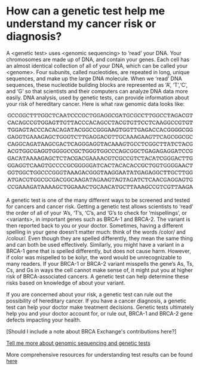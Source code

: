 # How can a genetic test help me understand my cancer risk or diagnosis?

A &lt;genetic test&gt; uses &lt;genomic sequencing&gt; to ‘read’ your DNA. Your chromosomes are made up of DNA, and contain your genes. Each cell has an almost identical collection of all of your DNA, which can be called your &lt;genome&gt;. Four subunits, called nucleotides, are repeated in long, unique sequences, and make up the large DNA molecule. When we ‘read’ DNA sequences, these nucleotide building blocks are represented as ‘A’, ‘T’,‘C’, and ‘G’ so that scientists and their computers can analyze DNA data more easily. DNA analysis, used by genetic tests, can provide information about your risk of hereditary cancer. Here is what raw genomic data looks like:

![](../.gitbook/assets/fastqscreenshot.png)

A genetic test is one of the many different ways to be screened and tested for cancers and cancer risk. Getting a genetic test allows scientists to ‘read’ the order of all of your ‘A’s, ‘T’s, ‘C’s, and ‘G’s to check for ‘mispellings’, or &lt;variants&gt;, in important genes such as BRCA-1 and BRCA-2. The variant is then reported back to you or your doctor. Sometimes, having a different spelling in your gene doesn’t matter much: think of the words /color/ and /colour/. Even though they are spelled differently, they mean the same thing and can both be used effectively. Similarly, you might have a variant in a BRCA-1 gene that is spelled differently, but does not cause harm. However, if color was mispelled to be kolyr, the word would be unrecognizable to many readers. If your BRCA-1 or BRCA-2 variant misspells the gene’s As, Ts, Cs, and Gs in ways the cell cannot make sense of, it might put you at higher risk of BRCA-associated cancers. A genetic test can help determine these risks based on knowledge of about your variant.

If you are concerned about your risk, a genetic test can rule out the possibility of hereditary cancer. If you have a cancer diagnosis, a genetic test can help your doctor make treatment decisions. Genetic tests ultimately help you and your doctor account for, or rule out, BRCA-1 and BRCA-2 gene defects impacting your health.

\[Should I include a note about BRCA Exchange's contributions here?\]

[Tell me more about genomic sequencing and genetic tests](tell-me-more-about-genomic-sequencing-and-genetic-tests.md)

More comprehensive resources for understanding test results can be found [here](../where-can-i-find-more-resources.md)


